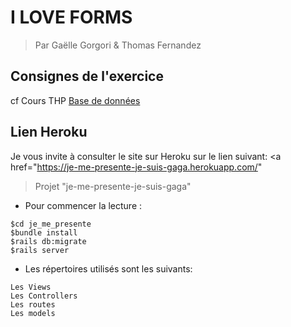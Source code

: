 # I LOVE FORMS

> Par Gaëlle Gorgori & Thomas Fernandez

## Consignes de l'exercice

cf Cours THP <a href="https://www.thehackingproject.org/week/5/day/1"> Base de données</a>

## Lien Heroku

Je vous invite à consulter le site sur Heroku sur le lien suivant: <a href="https://je-me-presente-je-suis-gaga.herokuapp.com/"
>Projet "je-me-presente-je-suis-gaga"</a>

* Pour commencer la lecture :
```
$cd je_me_presente
$bundle install
$rails db:migrate
$rails server
```

* Les répertoires utilisés sont les suivants:
```
Les Views
Les Controllers
Les routes
Les models
```

